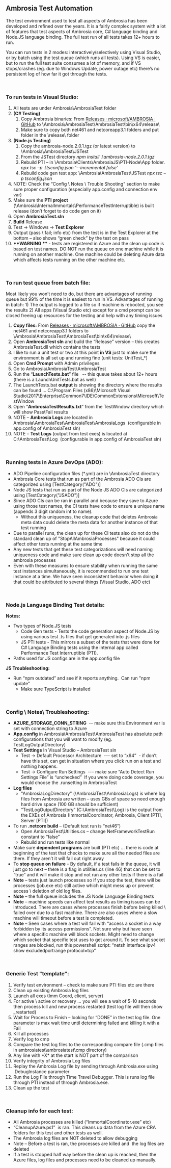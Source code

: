 ﻿## Ambrosia Test Automation

The test environment used to test all aspects of Ambrosia has been developed and refined over the years. It is a fairly complex system with a lot of features that test aspects of Ambrosia core, C# language binding and Node.JS language binding. The full test run of all tests takes 12+ hours to run.

You can run tests in 2 modes: interactively/selectively using Visual Studio, or by batch using the test queue (which runs all tests). Using VS is easier, but to run the full test suite consumes a lot of memory, and if VS stops/crashes (eg. due to Windows Update, power outage etc) there’s no persistent log of how far it got through the tests.  

&nbsp;
### **To run tests in Visual Studio:**
1. All tests are under Ambrosia\AmbrosiaTest folder 
2. **(C# Testing)** 
   1. Copy Ambrosia binaries: From [Releases · microsoft/AMBROSIA · GitHub](https://github.com/microsoft/AMBROSIA/releases) to \Ambrosia\AmbrosiaTest\AmbrosiaTest\bin\x64\release\ 
   1. Make sure to copy both net461 and netcoreapp3.1 folders and put folder in the \release\ folder 
3. **(Node.js Testing)** 
   1. Copy the ambrosia-node.2.0.1.tgz (or latest version) to \Ambrosia\AmbrosiaTest\JSTest
   1. From the JSTest directory *npm install .\ambrosia-node.2.0.1.tgz* 
   1. Rebuild PTI – in \Ambrosia\Clients\AmbrosiaJS\PTI-Node\App folder. *npx tsc –p .\tsconfig.json ‘--incremental false’*
   1. Rebuild code gen test app: \Ambrosia\AmbrosiaTest\JSTest *npx tsc –p tsconfig.json*
4. NOTE: Check the “Config \ Notes \ Trouble Shooting” section to make sure proper configuration (especially app.config and connection env var) 
5. Make sure the **PTI project** (\Ambrosia\InternalImmortals\PerformanceTestInterruptible) is built release (don’t forget to do code gen on it) 
6. Open **AmbrosiaTest.sln** 
7. **Build** Release 
8. Test -> Windows -> **Test Explorer** 
10. Output (pass \ fail; info etc) from the test is in the Test Explorer at the bottom – also shows “green check” by the test on pass 
11. **\*\*WARNING \*\*** - tests are registered in Azure and the clean up code is based on test names. DO NOT run the queue on one machine while it is running on another machine. One machine could be deleting Azure data which affects tests running on the other machine etc.  

&nbsp;
### **To run test queue from batch file:**
Most likely you won’t need to do, but there are advantages of running queue but 99% of the time it is easiest to run in VS. Advantages of running in batch: 1) The output is logged to a file so if machine is rebooted, you see the results 2) All apps (Visual Studio etc) except for a cmd prompt can be closed freeing up resources for the testing and help with any timing issues 
1. **Copy files:** From [Releases · microsoft/AMBROSIA · GitHub](https://github.com/microsoft/AMBROSIA/releases) copy the net461 and netcoreapp3.1 folders to \Ambrosia\AmbrosiaTest\AmbrosiaTest\bin\x64\release\ 
1. Open **AmbrosiaTest sln** and build the “Release” version – this creates AmbrosiaTest.dll which contains the tests 
1. I like to run a unit test or two at this point **in VS** just to make sure the environment is all set up and running fine (unit tests: UnitTest\_\*) 
1. Open **Cmd Prompt** with Admin privileges 
1. Go to Ambrosia\AmbrosiaTest\AmbrosiaTest 
1. Run the “**LaunchTests.bat**” file   -- this queue takes about 12+ hours (there is a LaunchUnitTests.bat as well) 
1. The LaunchTests.bat **output** is showing the directory where the results can be found … C:\Program Files (x86)\Microsoft Visual Studio\2017\Enterprise\Common7\IDE\CommonExtensions\Microsoft\TestWindow  
1. Open “**AmbrosiaTestResults.txt**” from the TestWindow directory which will show Pass\Fail results 
1. NOTE – **Ambrosia Logs** are located in Ambrosia\AmbrosiaTest\AmbrosiaTest\AmbrosiaLogs  (configurable in app.config of AmbrosiaTest sln) 
1. NOTE – **Test Logs** (output from test exes) is located at C:\AmbrosiaTest\Log  (configurable in app.config of AmbrosiaTest sln) 

&nbsp;
### **Running tests in Azure DevOps (ADO):**
- ADO Pipeline configuration files (*.yml) are in \AmbrosiaTest directory
- Ambrosia Core tests that run as part of the Ambrosia ADO CIs are categorized using  [TestCategory("ADO")]
- Node JS tests that run as part of the Node JS ADO CIs are categorized using  [TestCategory("JSADO")]
- Since ADO CIs can be ran in parallel and because they save to Azure using those test names, the CI tests have code to ensure a unique name (appends 3 digit random int to name). 
  - Without this uniqueness, the cleanup code that deletes Ambrosia meta data could delete the meta data for another instance of that test running
- Due to parallel runs, the clean up for these CI tests also do not do the standard clean up of "StopAllAmbrosiaProcesses" because it could affect other tests running at the same time
- Any new tests that get these test categorizations will need naming uniqueness code and make sure clean up code doesn't stop all the ambrosia processes
- Even with these measures to ensure stability when running the same test instances simultaneously, it is recommended to run one test instance at a time. We have seen inconsistent behavior when doing it that could be attributed to several things (Visual Studio, ADO etc)

&nbsp;
### **Node.js Language Binding Test details:**
**Notes:**  
- Two types of Node.JS tests
  - Code Gen tests - Tests the code generation aspect of Node.JS by using various test .ts files that get generated into .js files
  - JS PTI tests - This mirrors a subset of the tests that were done for C# Language Binding tests using the internal app called Performance Test Interruptible (PTI).
- Paths used for JS configs are in the app.config file 

**JS Troubleshooting:** 
- Run “npm outdated” and see if it reports anything.  Can run "npm update" 
  - Make sure TypeScript is installed

&nbsp;
### **Config \ Notes\ Troubleshooting:**
- **AZURE\_STORAGE\_CONN\_STRING**  -- make sure this Environment var is set with connection string to Azure 
- **App.config** in Ambrosia\AmbrosiaTest\AmbrosiaTest has absolute path configurations that you will want to modify (eg. TestLogOutputDirectory) 
- **Test Settings** In Visual Studio – AmbrosiaTest sln 
  - Test -> Default Processor Architecture  --- set to “x64”  - if don’t have this set, can get in situation where you click run on a test and nothing happens.
  - Test -> Configure Run Settings  --- make sure “Auto Detect Run Settings File” is “unchecked”  If you were doing code coverage, you would choose the .runsetting in AmbrosiaTest 
- **Log files** 
  - "AmbrosiaLogDirectory" (\AmbrosiaTest\AmbrosiaLogs) is where log files from Ambrosia are written – uses GBs of space so need enough hard drive space (100 GB should be sufficient) 
  - “TestLogOutputDirectory” (C:\AmbrosiaTest\Log) is the output from the EXEs of Ambrosia (ImmortalCoordinator, Ambrosia, Client [PTI], Server [PTI]) 
- To run **.netcore build** – (Default test run is “net46”) 
  - Open AmbrosiaTest\Utilities.cs – change NetFrameworkTestRun constant to “false” 
  - Rebuild and run tests like normal 
- Make sure **dependent programs** are built (PTI etc) … there is code at beginning of the test that checks to make sure all the needed files are there. If they aren’t it will fail out right away 
- To **stop queue on failure** - By default, if a test fails in the queue, it will just go to next – there is a flag in utilities.cs (line 46) that can be set to “true” and it will make it stop and not run any other tests if there is a fail 
- **Note** – tests just launch processes so if you stop the test, there will be processes (job.exe etc) still active which might mess up or prevent access \ deletion of old log files.
- **Note** – the full queue includes the JS Node Language Binding tests 
- **Note** – machine speeds can affect test results as timing issues can be introduced. There are cases where processes finish before being killed \ failed over due to a fast machine. There are also cases where a slow machine will timeout before a test is completed.
- **Note** – Seen cases where a test will fail with “access a socket in a way forbidden by its access permissions”. Not sure why but have seen where a specific machine will block sockets. Might need to change which socket that specific test uses to get around it. To see what socket ranges are blocked, run this powershell script: “netsh interface ipv4 show excludedportrange protocol=tcp”


&nbsp;
### **Generic Test "template":**
1.  Verify test environment – check to make sure PTI files etc are there 
1.  Clean up existing Ambrosia log files 
1.  Launch all exes (Imm Coord, client, server) 
1.  For active \ active or recovery … you will see a wait of 5-10 seconds then process kill and new process restarted (test log file will then show \_restarted) 
1.  Wait for Process to Finish – looking for “DONE” in the test log file. One parameter is max wait time until determining failed and killing it with a Fail  
1.  Kill all processes 
1.  Verify log to cmp 
1.  Compare the test log files to the corresponding compare file (.cmp files in ambrosiatest\ambrosiatest\cmp directory) 
1.  Any line with \*X\* at the start is NOT part of the comparison 
1.  Verify integrity of Ambrosia Log files 
1.  Replay the Ambrosia Log file by sending through Ambrosia.exe using .DebugInstance parameter 
1.  Run the Log File through Time Travel Debugger. This is runs log file through PTI instead of through Ambrosia.exe.
1.  Clean up the test 

&nbsp;
### **Cleanup info for each test:**
- All Ambrosia processes are killed (“ImmortalCoordinator.exe” etc) 
- “CleanupAzure.ps1”  is ran. This cleans up data from the Azure CRA folders for this test and other tests as well. 
- The Ambrosia log files are NOT deleted to allow debugging 
- Note – Before a test is ran, the processes are killed and  the log files are deleted 
- If a test is stopped half way before the clean up is reached, then the Azure files, log files and processes need to be cleaned up manually. 

